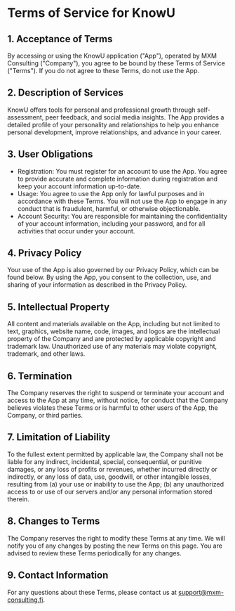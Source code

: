 # Terms of Service for KnowU

## 1. Acceptance of Terms
By accessing or using the KnowU application ("App"), operated by MXM Consulting ("Company"), you agree to be bound by these Terms of Service ("Terms"). If you do not agree to these Terms, do not use the App.

## 2. Description of Services
KnowU offers tools for personal and professional growth through self-assessment, peer feedback, and social media insights. The App provides a detailed profile of your personality and relationships to help you enhance personal development, improve relationships, and advance in your career.

## 3. User Obligations
* Registration: You must register for an account to use the App. You agree to provide accurate and complete information during registration and keep your account information up-to-date.
* Usage: You agree to use the App only for lawful purposes and in accordance with these Terms. You will not use the App to engage in any conduct that is fraudulent, harmful, or otherwise objectionable.
* Account Security: You are responsible for maintaining the confidentiality of your account information, including your password, and for all activities that occur under your account.

## 4. Privacy Policy
Your use of the App is also governed by our Privacy Policy, which can be found below. By using the App, you consent to the collection, use, and sharing of your information as described in the Privacy Policy.

## 5. Intellectual Property
All content and materials available on the App, including but not limited to text, graphics, website name, code, images, and logos are the intellectual property of the Company and are protected by applicable copyright and trademark law. Unauthorized use of any materials may violate copyright, trademark, and other laws.

## 6. Termination
The Company reserves the right to suspend or terminate your account and access to the App at any time, without notice, for conduct that the Company believes violates these Terms or is harmful to other users of the App, the Company, or third parties.

## 7. Limitation of Liability
To the fullest extent permitted by applicable law, the Company shall not be liable for any indirect, incidental, special, consequential, or punitive damages, or any loss of profits or revenues, whether incurred directly or indirectly, or any loss of data, use, goodwill, or other intangible losses, resulting from (a) your use or inability to use the App; (b) any unauthorized access to or use of our servers and/or any personal information stored therein.

## 8. Changes to Terms
The Company reserves the right to modify these Terms at any time. We will notify you of any changes by posting the new Terms on this page. You are advised to review these Terms periodically for any changes.

## 9. Contact Information
For any questions about these Terms, please contact us at support@mxm-consulting.fi.